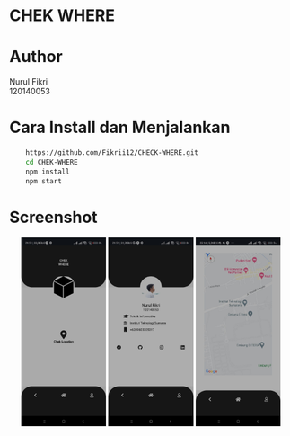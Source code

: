 <h1> CHEK WHERE </h1>

# Author
Nurul Fikri<br>
120140053

# Cara Install dan Menjalankan
```bash 
    https://github.com/Fikrii12/CHECK-WHERE.git
    cd CHEK-WHERE
    npm install
    npm start
```



# Screenshot
<center>
    <img src="assets/Home.jpg" width="30%">
    <img src="assets/Profil.jpg" width="30%">
    <img src="assets/Detail.jpg" width="30%">
</center>
